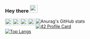 ### Hey there <img src="https://media.giphy.com/media/hvRJCLFzcasrR4ia7z/giphy.gif" width="25px">


<a href="https://twitter.com/nabil_attia_">
  <img align="left" alt="Nabil Attia | Twitter" width="22px" src="https://cdn.jsdelivr.net/npm/simple-icons@v3/icons/twitter.svg" />
</a>
<a href="https://www.linkedin.com/in/attianabil/">
  <img align="left" alt="Nabil Attia | LinkdeIN" width="22px" src="https://cdn.jsdelivr.net/npm/simple-icons@v3/icons/linkedin.svg" />
</a>
<a href="https://www.instagram.com/attia.nabil/">
  <img align="left" alt="Nabil Attia | Instagram" width="22px" src="https://cdn.jsdelivr.net/npm/simple-icons@v3/icons/instagram.svg" />
</a>
<a href="https://www.facebook.com/nabil.attia">
  <img align="left" alt="Nabil Attia | Facebook" width="22px" src="https://cdn.jsdelivr.net/npm/simple-icons@v3/icons/facebook.svg" />
</a>

![Anurag's GitHub stats](https://github-readme-stats.vercel.app/api?username=attia-nabil&show_icons=true&theme=dark&icon_color=#ffffff)
<br>
[![42 Profile Card](https://1337-readme.vercel.app/api/profile?cursus=piscine-c-decloisonnee&dark=true&login=nattia)](https://github.com/mohouyizme/1337-readme) <br>
[![Top Langs](https://github-readme-stats.vercel.app/api/top-langs/?username=attia-nabil&layout=compact&show_icons=true&theme=dark&hide=roff)](https://github.com/anuraghazra/github-readme-stats)
